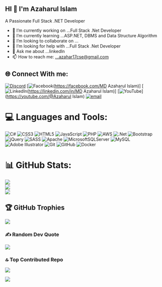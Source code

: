 ## HI 👋 I'm Azaharul Islam

A Passionate Full Stack .NET Developer

- 🔭 I’m currently working on ...Full Stack .Net Developer
- 🌱 I’m currently learning ...ASP.NET, DBMS and Data Structure Algorithm
- 👯 I’m looking to collaborate on ...
- 🤔 I’m looking for help with ...Full Stack .Net Developer
- 💬 Ask me about ...linkedIn
- 📫 How to reach me: ...azahar17cse@gmail.com

## 🌐 Connect With me:
[![Discord](https://img.shields.io/badge/Discord-%237289DA.svg?logo=discord&logoColor=white)](https://discord.gg/azaharul_88913) [![Facebook](https://img.shields.io/badge/Facebook-%231877F2.svg?logo=Facebook&logoColor=white)(https://facebook.com/MD Azaharul Islam)] [![LinkedIn](https://img.shields.io/badge/LinkedIn-%230077B5.svg?logo=linkedin&logoColor=white)(https://linkedin.com/in/MD Azaharul Islam)] [![YouTube](https://img.shields.io/badge/YouTube-%23FF0000.svg?logo=YouTube&logoColor=white)](https://youtube.com/@Azaharul Islam) [![email](https://img.shields.io/badge/Email-D14836?logo=gmail&logoColor=white)](mailto:azahar17cse@gmail.com) 

# 💻 Languages and Tools:
![C#](https://img.shields.io/badge/c%23-%23239120.svg?style=for-the-badge&logo=csharp&logoColor=white) ![CSS3](https://img.shields.io/badge/css3-%231572B6.svg?style=for-the-badge&logo=css3&logoColor=white) ![HTML5](https://img.shields.io/badge/html5-%23E34F26.svg?style=for-the-badge&logo=html5&logoColor=white) ![JavaScript](https://img.shields.io/badge/javascript-%23323330.svg?style=for-the-badge&logo=javascript&logoColor=%23F7DF1E) ![PHP](https://img.shields.io/badge/php-%23777BB4.svg?style=for-the-badge&logo=php&logoColor=white) ![AWS](https://img.shields.io/badge/AWS-%23FF9900.svg?style=for-the-badge&logo=amazon-aws&logoColor=white) ![.Net](https://img.shields.io/badge/.NET-5C2D91?style=for-the-badge&logo=.net&logoColor=white) ![Bootstrap](https://img.shields.io/badge/bootstrap-%238511FA.svg?style=for-the-badge&logo=bootstrap&logoColor=white) ![jQuery](https://img.shields.io/badge/jquery-%230769AD.svg?style=for-the-badge&logo=jquery&logoColor=white) ![SASS](https://img.shields.io/badge/SASS-hotpink.svg?style=for-the-badge&logo=SASS&logoColor=white) ![Apache](https://img.shields.io/badge/apache-%23D42029.svg?style=for-the-badge&logo=apache&logoColor=white) ![MicrosoftSQLServer](https://img.shields.io/badge/Microsoft%20SQL%20Server-CC2927?style=for-the-badge&logo=microsoft%20sql%20server&logoColor=white) ![MySQL](https://img.shields.io/badge/mysql-4479A1.svg?style=for-the-badge&logo=mysql&logoColor=white) ![Adobe Illustrator](https://img.shields.io/badge/adobe%20illustrator-%23FF9A00.svg?style=for-the-badge&logo=adobe%20illustrator&logoColor=white) ![Git](https://img.shields.io/badge/git-%23F05033.svg?style=for-the-badge&logo=git&logoColor=white) ![GitHub](https://img.shields.io/badge/github-%23121011.svg?style=for-the-badge&logo=github&logoColor=white) ![Docker](https://img.shields.io/badge/docker-%230db7ed.svg?style=for-the-badge&logo=docker&logoColor=white)
# 📊 GitHub Stats:
![](https://github-readme-stats.vercel.app/api?username=Azahar17CSE&theme=dark&hide_border=false&include_all_commits=false&count_private=false)<br/>
![](https://nirzak-streak-stats.vercel.app/?user=Azahar17CSE&theme=dark&hide_border=false)<br/>
![](https://github-readme-stats.vercel.app/api/top-langs/?username=Azahar17CSE&theme=dark&hide_border=false&include_all_commits=false&count_private=false&layout=compact)

## 🏆 GitHub Trophies
![](https://github-profile-trophy.vercel.app/?username=Azahar17CSE&theme=radical&no-frame=false&no-bg=true&margin-w=4)

### ✍️ Random Dev Quote
![](https://quotes-github-readme.vercel.app/api?type=horizontal&theme=radical)

### 🔝 Top Contributed Repo
![](https://github-contributor-stats.vercel.app/api?username=Azahar17CSE&limit=5&theme=dark&combine_all_yearly_contributions=true)

[![](https://visitcount.itsvg.in/api?id=Azahar17CSE&icon=0&color=0)](https://visitcount.itsvg.in)

